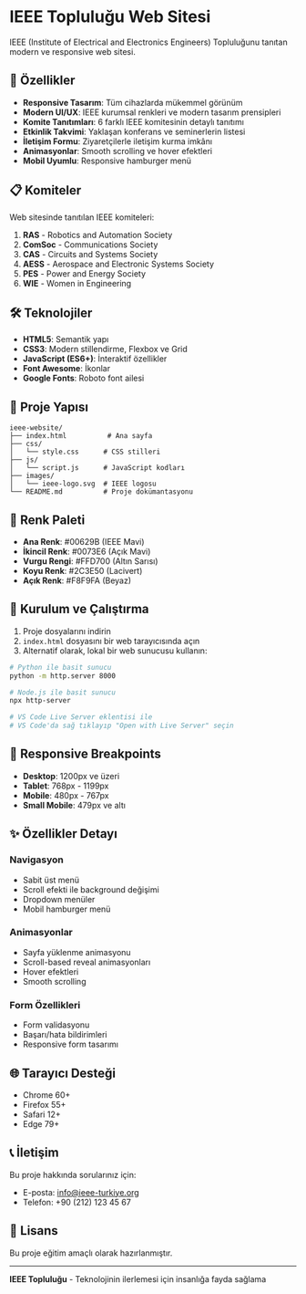 # IEEE Topluluğu Web Sitesi

IEEE (Institute of Electrical and Electronics Engineers) Topluluğunu tanıtan modern ve responsive web sitesi.

## 🚀 Özellikler

- **Responsive Tasarım**: Tüm cihazlarda mükemmel görünüm
- **Modern UI/UX**: IEEE kurumsal renkleri ve modern tasarım prensipleri
- **Komite Tanıtımları**: 6 farklı IEEE komitesinin detaylı tanıtımı
- **Etkinlik Takvimi**: Yaklaşan konferans ve seminerlerin listesi
- **İletişim Formu**: Ziyaretçilerle iletişim kurma imkânı
- **Animasyonlar**: Smooth scrolling ve hover efektleri
- **Mobil Uyumlu**: Responsive hamburger menü

## 📋 Komiteler

Web sitesinde tanıtılan IEEE komiteleri:

1. **RAS** - Robotics and Automation Society
2. **ComSoc** - Communications Society  
3. **CAS** - Circuits and Systems Society
4. **AESS** - Aerospace and Electronic Systems Society
5. **PES** - Power and Energy Society
6. **WIE** - Women in Engineering

## 🛠️ Teknolojiler

- **HTML5**: Semantik yapı
- **CSS3**: Modern stillendirme, Flexbox ve Grid
- **JavaScript (ES6+)**: İnteraktif özellikler
- **Font Awesome**: İkonlar
- **Google Fonts**: Roboto font ailesi

## 📁 Proje Yapısı

```
ieee-website/
├── index.html          # Ana sayfa
├── css/
│   └── style.css      # CSS stilleri
├── js/
│   └── script.js      # JavaScript kodları
├── images/
│   └── ieee-logo.svg  # IEEE logosu
└── README.md          # Proje dokümantasyonu
```

## 🎨 Renk Paleti

- **Ana Renk**: #00629B (IEEE Mavi)
- **İkincil Renk**: #0073E6 (Açık Mavi)
- **Vurgu Rengi**: #FFD700 (Altın Sarısı)
- **Koyu Renk**: #2C3E50 (Lacivert)
- **Açık Renk**: #F8F9FA (Beyaz)

## 🚀 Kurulum ve Çalıştırma

1. Proje dosyalarını indirin
2. `index.html` dosyasını bir web tarayıcısında açın
3. Alternatif olarak, lokal bir web sunucusu kullanın:

```bash
# Python ile basit sunucu
python -m http.server 8000

# Node.js ile basit sunucu
npx http-server

# VS Code Live Server eklentisi ile
# VS Code'da sağ tıklayıp "Open with Live Server" seçin
```

## 📱 Responsive Breakpoints

- **Desktop**: 1200px ve üzeri
- **Tablet**: 768px - 1199px
- **Mobile**: 480px - 767px
- **Small Mobile**: 479px ve altı

## ✨ Özellikler Detayı

### Navigasyon
- Sabit üst menü
- Scroll efekti ile background değişimi
- Dropdown menüler
- Mobil hamburger menü

### Animasyonlar
- Sayfa yüklenme animasyonu
- Scroll-based reveal animasyonları
- Hover efektleri
- Smooth scrolling

### Form Özellikleri
- Form validasyonu
- Başarı/hata bildirimleri
- Responsive form tasarımı

## 🌐 Tarayıcı Desteği

- Chrome 60+
- Firefox 55+
- Safari 12+
- Edge 79+

## 📞 İletişim

Bu proje hakkında sorularınız için:
- E-posta: info@ieee-turkiye.org
- Telefon: +90 (212) 123 45 67

## 📝 Lisans

Bu proje eğitim amaçlı olarak hazırlanmıştır.

---

**IEEE Topluluğu** - Teknolojinin ilerlemesi için insanlığa fayda sağlama